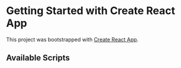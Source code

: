 # Getting Started with Create React App

This project was bootstrapped with [Create React App](https://github.com/facebook/create-react-app).

## Available Scripts
 
